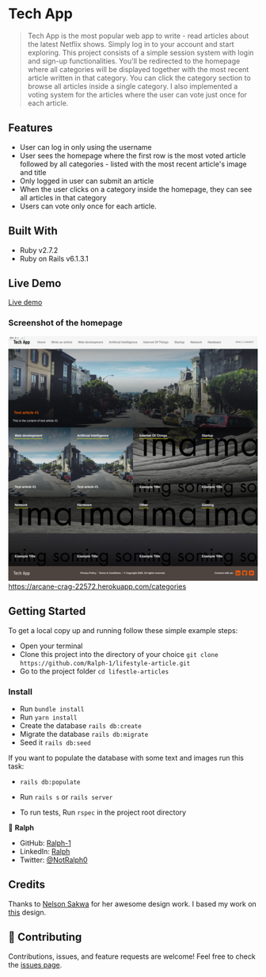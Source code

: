 # Tech App

> Tech App is the most popular web app to write - read articles about the latest Netflix shows. Simply log in to your account and start exploring.  This project consists of a simple session system with login and sign-up functionalities. You'll be redirected to the homepage where all categories will be displayed together with the most recent article written in that category. You can click the category section to browse all articles inside a single category. I also implemented a voting system for the articles where the user can vote just once for each article.

## Features

- User can log in only using the username
- User sees the homepage where the first row is the most voted article followed by all categories - listed with the most recent article's image and title
- Only logged in user can submit an article
- When the user clicks on a category inside the homepage, they can see all articles in that category
- Users can vote only once for each article.

## Built With

- Ruby v2.7.2
- Ruby on Rails v6.1.3.1

## Live Demo

[Live demo](https://arcane-crag-22572.herokuapp.com/categories)

### Screenshot of the homepage
![screenshot](app/assets/images/screenshot.png)https://arcane-crag-22572.herokuapp.com/categories


## Getting Started

To get a local copy up and running follow these simple example steps:

- Open your terminal
- Clone this project into the directory of your choice `git clone https://github.com/Ralph-1/lifestyle-article.git`
- Go to the project folder `cd lifestle-articles`

### Install

- Run `bundle install`
- Run `yarn install`
- Create the database `rails db:create` 
- Migrate the database `rails db:migrate`
- Seed it `rails db:seed`

If you want to populate the database with some text and images run this task:
- `rails db:populate`

- Run `rails s` or `rails server`

- To run tests, Run `rspec` in the project root directory

👤 **Ralph**

- GitHub: [Ralph-1](https://github.com/Ralph-1)
- LinkedIn: [Ralph](https://www.linkedin.com/in/ralph-oburu/)
- Twitter: [@NotRalph0](https://twitter.com/NotRalph0)

## Credits

Thanks to [Nelson Sakwa](https://www.behance.net/sakwadesignstudio) for her awesome design work. I based my work on  [this](https://www.behance.net/gallery/14554909/liFEsTlye-Mobile-version) design.

## 🤝 Contributing

Contributions, issues, and feature requests are welcome!
Feel free to check the [issues page](https://github.com/Ralph-1/lifestyle-article/issues).



